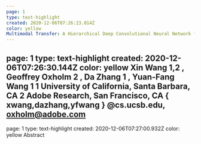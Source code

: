 ```yaml
---
page: 1
type: text-highlight
created: 2020-12-06T07:26:23.014Z
color: yellow
Multimodal Transfer: A Hierarchical Deep Convolutional Neural Network for Fast Artistic Style Transfer
---
```

page: 1
type: text-highlight
created: 2020-12-06T07:26:30.144Z
color: yellow
Xin Wang 1,2 ,   Geoffrey Oxholm 2 ,   Da Zhang 1 ,   Yuan-Fang Wang 1 1 University of California, Santa Barbara, CA 2 Adobe Research, San Francisco, CA { xwang,dazhang,yfwang } @cs.ucsb.edu, oxholm@adobe.com
---
page: 1
type: text-highlight
created: 2020-12-06T07:27:00.932Z
color: yellow
Abstract
